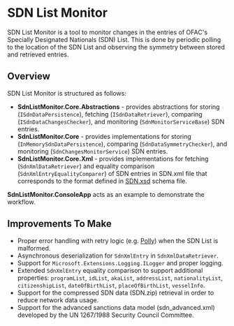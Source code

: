 # SDN List Monitor

SDN List Monitor is a tool to monitor changes in the entries of OFAC's Specially Designated Nationals (SDN) List. This is done by periodic polling to the location of the SDN List and observing the symmetry between stored and retrieved entries.

## Overview

SDN List Monitor is structured as follows:

- **SdnListMonitor.Core.Abstractions** - provides abstractions for storing (`ISdnDataPersistence`), fetching (`ISdnDataRetriever`), comparing (`ISdnDataChangesChecker`), and monitoring (`SdnMonitorServiceBase`) SDN entries. 
- **SdnListMonitor.Core** - provides implementations for storing (`InMemorySdnDataPersistence`), comparing (`SdnDataSymmetryChecker`), and monitoring (`SdnChangesMonitorService`) SDN entries.
- **SdnListMonitor.Core.Xml** - provides implementations for fetching (`SdnXmlDataRetriever`) and equality comparison (`SdnXmlEntryEqualityComparer`) of SDN entries in SDN.xml file that corresponds to the format defined in [SDN.xsd](https://home.treasury.gov/system/files/126/sdn.xsd) schema file.

**SdnListMonitor.ConsoleApp** acts as an example to demonstrate the workflow.

## Improvements To Make
- Proper error handling with retry logic (e.g. [Polly](https://github.com/App-vNext/Polly)) when the SDN List is malformed.
- Asynchronous deserialization for `SdnXmlEntry` in `SdnXmlDataRetriever`.
- Support for `Microsoft.Extensions.Logging.ILogger` and proper logging.
- Extended `SdnXmlEntry` equality comparison to support additional properties: `programList`, `idList`, `akaList`, `addressList`, `nationalityList`, `citizenshipList`, `dateOfBirthList`, `placeOfBirthList`, `vesselInfo`.
- Support for the compressed SDN data (SDN.zip) retrieval in order to reduce network data usage.
- Support for the advanced sanctions data model (sdn_advanced.xml) developed by the UN 1267/1988 Security Council Committee.
